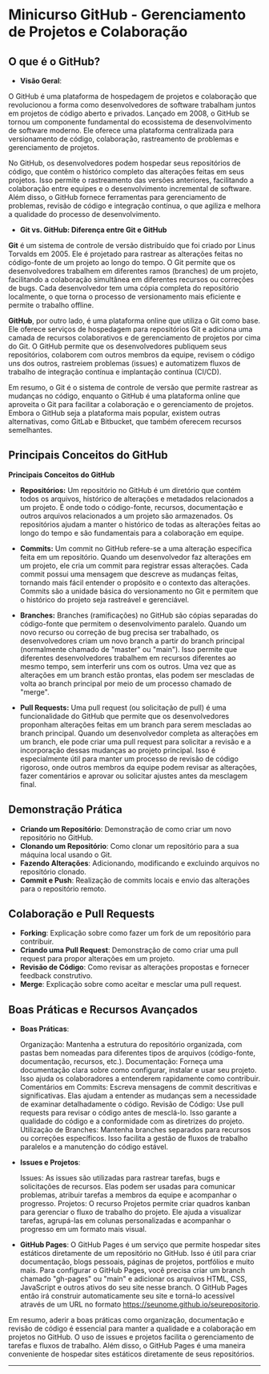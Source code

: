 # Minicurso GitHub - Gerenciamento de Projetos e Colaboração

## O que é o GitHub?

- **Visão Geral**:

O GitHub é uma plataforma de hospedagem de projetos e colaboração que revolucionou a forma como desenvolvedores de software trabalham juntos em projetos de código aberto e privados. Lançado em 2008, o GitHub se tornou um componente fundamental do ecossistema de desenvolvimento de software moderno. Ele oferece uma plataforma centralizada para versionamento de código, colaboração, rastreamento de problemas e gerenciamento de projetos.

No GitHub, os desenvolvedores podem hospedar seus repositórios de código, que contêm o histórico completo das alterações feitas em seus projetos. Isso permite o rastreamento das versões anteriores, facilitando a colaboração entre equipes e o desenvolvimento incremental de software. Além disso, o GitHub fornece ferramentas para gerenciamento de problemas, revisão de código e integração contínua, o que agiliza e melhora a qualidade do processo de desenvolvimento.

- **Git vs. GitHub: Diferença entre Git e GitHub**

**Git** é um sistema de controle de versão distribuído que foi criado por Linus Torvalds em 2005. Ele é projetado para rastrear as alterações feitas no código-fonte de um projeto ao longo do tempo. O Git permite que os desenvolvedores trabalhem em diferentes ramos (branches) de um projeto, facilitando a colaboração simultânea em diferentes recursos ou correções de bugs. Cada desenvolvedor tem uma cópia completa do repositório localmente, o que torna o processo de versionamento mais eficiente e permite o trabalho offline.

**GitHub**, por outro lado, é uma plataforma online que utiliza o Git como base. Ele oferece serviços de hospedagem para repositórios Git e adiciona uma camada de recursos colaborativos e de gerenciamento de projetos por cima do Git. O GitHub permite que os desenvolvedores publiquem seus repositórios, colaborem com outros membros da equipe, revisem o código uns dos outros, rastreiem problemas (issues) e automatizem fluxos de trabalho de integração contínua e implantação contínua (CI/CD).

Em resumo, o Git é o sistema de controle de versão que permite rastrear as mudanças no código, enquanto o GitHub é uma plataforma online que aproveita o Git para facilitar a colaboração e o gerenciamento de projetos. Embora o GitHub seja a plataforma mais popular, existem outras alternativas, como GitLab e Bitbucket, que também oferecem recursos semelhantes.


## Principais Conceitos do GitHub

**Principais Conceitos do GitHub**

- **Repositórios:**
Um repositório no GitHub é um diretório que contém todos os arquivos, histórico de alterações e metadados relacionados a um projeto. É onde todo o código-fonte, recursos, documentação e outros arquivos relacionados a um projeto são armazenados. Os repositórios ajudam a manter o histórico de todas as alterações feitas ao longo do tempo e são fundamentais para a colaboração em equipe.

- **Commits:**
Um commit no GitHub refere-se a uma alteração específica feita em um repositório. Quando um desenvolvedor faz alterações em um projeto, ele cria um commit para registrar essas alterações. Cada commit possui uma mensagem que descreve as mudanças feitas, tornando mais fácil entender o propósito e o contexto das alterações. Commits são a unidade básica do versionamento no Git e permitem que o histórico do projeto seja rastreável e gerenciável.

- **Branches:**
Branches (ramificações) no GitHub são cópias separadas do código-fonte que permitem o desenvolvimento paralelo. Quando um novo recurso ou correção de bug precisa ser trabalhado, os desenvolvedores criam um novo branch a partir do branch principal (normalmente chamado de "master" ou "main"). Isso permite que diferentes desenvolvedores trabalhem em recursos diferentes ao mesmo tempo, sem interferir uns com os outros. Uma vez que as alterações em um branch estão prontas, elas podem ser mescladas de volta ao branch principal por meio de um processo chamado de "merge".

- **Pull Requests:**
Uma pull request (ou solicitação de pull) é uma funcionalidade do GitHub que permite que os desenvolvedores proponham alterações feitas em um branch para serem mescladas ao branch principal. Quando um desenvolvedor completa as alterações em um branch, ele pode criar uma pull request para solicitar a revisão e a incorporação dessas mudanças ao projeto principal. Isso é especialmente útil para manter um processo de revisão de código rigoroso, onde outros membros da equipe podem revisar as alterações, fazer comentários e aprovar ou solicitar ajustes antes da mesclagem final.

## Demonstração Prática

- **Criando um Repositório**: Demonstração de como criar um novo repositório no GitHub.
- **Clonando um Repositório**: Como clonar um repositório para a sua máquina local usando o Git.
- **Fazendo Alterações**: Adicionando, modificando e excluindo arquivos no repositório clonado.
- **Commit e Push**: Realização de commits locais e envio das alterações para o repositório remoto.

## Colaboração e Pull Requests

- **Forking**: Explicação sobre como fazer um fork de um repositório para contribuir.
- **Criando uma Pull Request**: Demonstração de como criar uma pull request para propor alterações em um projeto.
- **Revisão de Código**: Como revisar as alterações propostas e fornecer feedback construtivo.
- **Merge**: Explicação sobre como aceitar e mesclar uma pull request.

## Boas Práticas e Recursos Avançados
 - **Boas Práticas**:

    Organização: Mantenha a estrutura do repositório organizada, com pastas bem nomeadas para diferentes tipos de arquivos (código-fonte, documentação, recursos, etc.).
    Documentação: Forneça uma documentação clara sobre como configurar, instalar e usar seu projeto. Isso ajuda os colaboradores a entenderem rapidamente como contribuir.
    Comentários em Commits: Escreva mensagens de commit descritivas e significativas. Elas ajudam a entender as mudanças sem a necessidade de examinar detalhadamente o código.
    Revisão de Código: Use pull requests para revisar o código antes de mesclá-lo. Isso garante a qualidade do código e a conformidade com as diretrizes do projeto.
    Utilização de Branches: Mantenha branches separados para recursos ou correções específicos. Isso facilita a gestão de fluxos de trabalho paralelos e a manutenção do código estável.

- **Issues e Projetos**:

    Issues: As issues são utilizadas para rastrear tarefas, bugs e solicitações de recursos. Elas podem ser usadas para comunicar problemas, atribuir tarefas a membros da equipe e acompanhar o progresso.
    Projetos: O recurso Projetos permite criar quadros kanban para gerenciar o fluxo de trabalho do projeto. Ele ajuda a visualizar tarefas, agrupá-las em colunas personalizadas e acompanhar o progresso em um formato mais visual.

- **GitHub Pages**:
O GitHub Pages é um serviço que permite hospedar sites estáticos diretamente de um repositório no GitHub. Isso é útil para criar documentação, blogs pessoais, páginas de projetos, portfólios e muito mais. Para configurar o GitHub Pages, você precisa criar um branch chamado "gh-pages" ou "main" e adicionar os arquivos HTML, CSS, JavaScript e outros ativos do seu site nesse branch. O GitHub Pages então irá construir automaticamente seu site e torná-lo acessível através de um URL no formato https://seunome.github.io/seurepositorio.

Em resumo, aderir a boas práticas como organização, documentação e revisão de código é essencial para manter a qualidade e a colaboração em projetos no GitHub. O uso de issues e projetos facilita o gerenciamento de tarefas e fluxos de trabalho. Além disso, o GitHub Pages é uma maneira conveniente de hospedar sites estáticos diretamente de seus repositórios.

---
